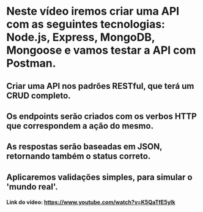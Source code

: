 # Neste vídeo iremos criar uma API com as seguintes tecnologias: Node.js, Express, MongoDB, Mongoose e vamos testar a API com Postman.

## Criar uma API nos padrões RESTful, que terá um CRUD completo.

## Os endpoints serão criados com os verbos HTTP que correspondem a ação do mesmo.

## As respostas serão baseadas em JSON, retornando também o status correto.

## Aplicaremos validações simples, para simular o 'mundo real'.

#### Link do vídeo: https://www.youtube.com/watch?v=K5QaTfE5ylk
